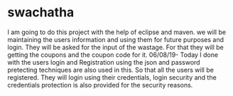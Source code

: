 # swachatha
I am going to do this project with the help of eclipse and maven.
we will be maintaining the users information and using them for future purposes and login.
They will be asked for the input of the wastage. For that they will be getting the coupons and the coupon code for it.
06/08/19- Today I done with the users login and Registration using the json and password pretecting techniques are also used in this. So that all the users will be registered. They will login using their credentials, login security and the credentials protection is also provided for the security reasons.
